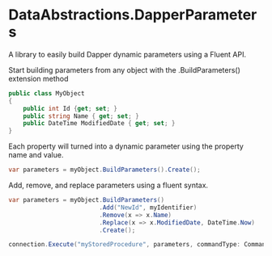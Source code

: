 # DataAbstractions.DapperParameters 

A library to easily build Dapper dynamic parameters using a Fluent API.

Start building parameters from any object with the .BuildParameters() extension method
```csharp
public class MyObject
{
    public int Id {get; set; }
    public string Name { get; set; }
    public DateTime ModifiedDate { get; set; }
}
```
Each property will turned into a dynamic parameter using the property name and value.
```csharp
var parameters = myObject.BuildParameters().Create();
```

Add, remove, and replace parameters using a fluent syntax.
```csharp
var parameters = myObject.BuildParameters()
                         .Add("NewId", myIdentifier)
                         .Remove(x => x.Name)
                         .Replace(x => x.ModifiedDate, DateTime.Now)
                         .Create();

connection.Execute("myStoredProcedure", parameters, commandType: CommandType.StoredProcedure);                         
```
